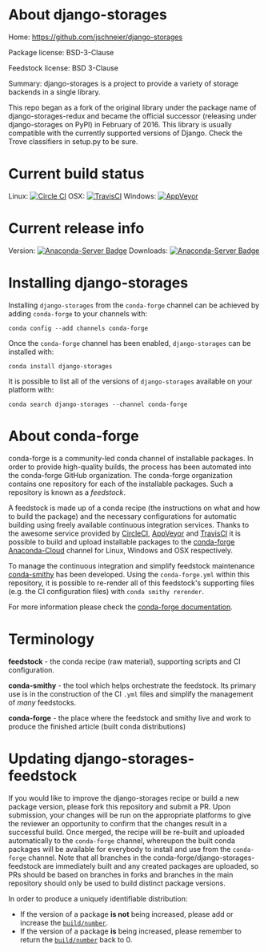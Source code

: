 About django-storages
=====================

Home: https://github.com/jschneier/django-storages

Package license: BSD-3-Clause

Feedstock license: BSD 3-Clause

Summary: django-storages is a project to provide a variety of storage backends in a single library.

This repo began as a fork of the original library under the package name of django-storages-redux and became the official successor (releasing under django-storages on PyPI) in February of 2016. This library is usually compatible with the currently supported versions of Django. Check the Trove classifiers in setup.py to be sure.

Current build status
====================

Linux: [![Circle CI](https://circleci.com/gh/conda-forge/django-storages-feedstock.svg?style=shield)](https://circleci.com/gh/conda-forge/django-storages-feedstock)
OSX: [![TravisCI](https://travis-ci.org/conda-forge/django-storages-feedstock.svg?branch=master)](https://travis-ci.org/conda-forge/django-storages-feedstock)
Windows: [![AppVeyor](https://ci.appveyor.com/api/projects/status/github/conda-forge/django-storages-feedstock?svg=True)](https://ci.appveyor.com/project/conda-forge/django-storages-feedstock/branch/master)

Current release info
====================
Version: [![Anaconda-Server Badge](https://anaconda.org/conda-forge/django-storages/badges/version.svg)](https://anaconda.org/conda-forge/django-storages)
Downloads: [![Anaconda-Server Badge](https://anaconda.org/conda-forge/django-storages/badges/downloads.svg)](https://anaconda.org/conda-forge/django-storages)

Installing django-storages
==========================

Installing `django-storages` from the `conda-forge` channel can be achieved by adding `conda-forge` to your channels with:

```
conda config --add channels conda-forge
```

Once the `conda-forge` channel has been enabled, `django-storages` can be installed with:

```
conda install django-storages
```

It is possible to list all of the versions of `django-storages` available on your platform with:

```
conda search django-storages --channel conda-forge
```


About conda-forge
=================

conda-forge is a community-led conda channel of installable packages.
In order to provide high-quality builds, the process has been automated into the
conda-forge GitHub organization. The conda-forge organization contains one repository
for each of the installable packages. Such a repository is known as a *feedstock*.

A feedstock is made up of a conda recipe (the instructions on what and how to build
the package) and the necessary configurations for automatic building using freely
available continuous integration services. Thanks to the awesome service provided by
[CircleCI](https://circleci.com/), [AppVeyor](http://www.appveyor.com/)
and [TravisCI](https://travis-ci.org/) it is possible to build and upload installable
packages to the [conda-forge](https://anaconda.org/conda-forge)
[Anaconda-Cloud](http://docs.anaconda.org/) channel for Linux, Windows and OSX respectively.

To manage the continuous integration and simplify feedstock maintenance
[conda-smithy](http://github.com/conda-forge/conda-smithy) has been developed.
Using the ``conda-forge.yml`` within this repository, it is possible to re-render all of
this feedstock's supporting files (e.g. the CI configuration files) with ``conda smithy rerender``.

For more information please check the [conda-forge documentation](https://conda-forge.org/docs/).

Terminology
===========

**feedstock** - the conda recipe (raw material), supporting scripts and CI configuration.

**conda-smithy** - the tool which helps orchestrate the feedstock.
                   Its primary use is in the construction of the CI ``.yml`` files
                   and simplify the management of *many* feedstocks.

**conda-forge** - the place where the feedstock and smithy live and work to
                  produce the finished article (built conda distributions)


Updating django-storages-feedstock
==================================

If you would like to improve the django-storages recipe or build a new
package version, please fork this repository and submit a PR. Upon submission,
your changes will be run on the appropriate platforms to give the reviewer an
opportunity to confirm that the changes result in a successful build. Once
merged, the recipe will be re-built and uploaded automatically to the
`conda-forge` channel, whereupon the built conda packages will be available for
everybody to install and use from the `conda-forge` channel.
Note that all branches in the conda-forge/django-storages-feedstock are
immediately built and any created packages are uploaded, so PRs should be based
on branches in forks and branches in the main repository should only be used to
build distinct package versions.

In order to produce a uniquely identifiable distribution:
 * If the version of a package **is not** being increased, please add or increase
   the [``build/number``](http://conda.pydata.org/docs/building/meta-yaml.html#build-number-and-string).
 * If the version of a package **is** being increased, please remember to return
   the [``build/number``](http://conda.pydata.org/docs/building/meta-yaml.html#build-number-and-string)
   back to 0.